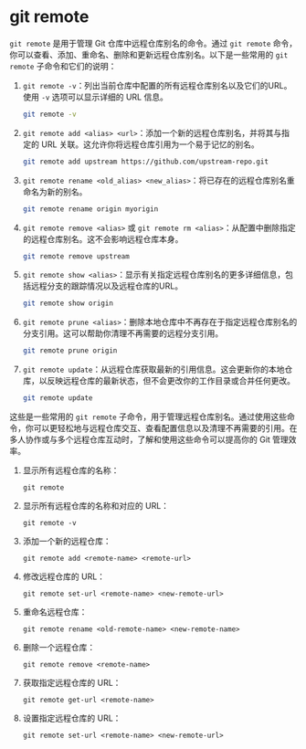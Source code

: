 # git remote

`git remote` 是用于管理 Git 仓库中远程仓库别名的命令。通过 `git remote` 命令，你可以查看、添加、重命名、删除和更新远程仓库别名。以下是一些常用的 `git remote` 子命令和它们的说明：

1. `git remote -v`：列出当前仓库中配置的所有远程仓库别名以及它们的URL。使用 `-v` 选项可以显示详细的 URL 信息。

   ```bash
   git remote -v
   ```

2. `git remote add <alias> <url>`：添加一个新的远程仓库别名，并将其与指定的 URL 关联。这允许你将远程仓库引用为一个易于记忆的别名。

   ```bash
   git remote add upstream https://github.com/upstream-repo.git
   ```

3. `git remote rename <old_alias> <new_alias>`：将已存在的远程仓库别名重命名为新的别名。

   ```bash
   git remote rename origin myorigin
   ```

4. `git remote remove <alias>` 或 `git remote rm <alias>`：从配置中删除指定的远程仓库别名。这不会影响远程仓库本身。

   ```bash
   git remote remove upstream
   ```

5. `git remote show <alias>`：显示有关指定远程仓库别名的更多详细信息，包括远程分支的跟踪情况以及远程仓库的URL。

   ```bash
   git remote show origin
   ```

6. `git remote prune <alias>`：删除本地仓库中不再存在于指定远程仓库别名的分支引用。这可以帮助你清理不再需要的远程分支引用。

   ```bash
   git remote prune origin
   ```

7. `git remote update`：从远程仓库获取最新的引用信息。这会更新你的本地仓库，以反映远程仓库的最新状态，但不会更改你的工作目录或合并任何更改。

   ```bash
   git remote update
   ```

这些是一些常用的 `git remote` 子命令，用于管理远程仓库别名。通过使用这些命令，你可以更轻松地与远程仓库交互、查看配置信息以及清理不再需要的引用。在多人协作或与多个远程仓库互动时，了解和使用这些命令可以提高你的 Git 管理效率。

1. 显示所有远程仓库的名称：

   ```
   git remote
   ```

2. 显示所有远程仓库的名称和对应的 URL：

   ```
   git remote -v
   ```

3. 添加一个新的远程仓库：

   ```
   git remote add <remote-name> <remote-url>
   ```

4. 修改远程仓库的 URL：

   ```
   git remote set-url <remote-name> <new-remote-url>
   ```

5. 重命名远程仓库：

   ```
   git remote rename <old-remote-name> <new-remote-name>
   ```

6. 删除一个远程仓库：

   ```
   git remote remove <remote-name>
   ```

7. 获取指定远程仓库的 URL：

   ```
   git remote get-url <remote-name>
   ```

8. 设置指定远程仓库的 URL：

   ```
   git remote set-url <remote-name> <new-remote-url>
   ```
